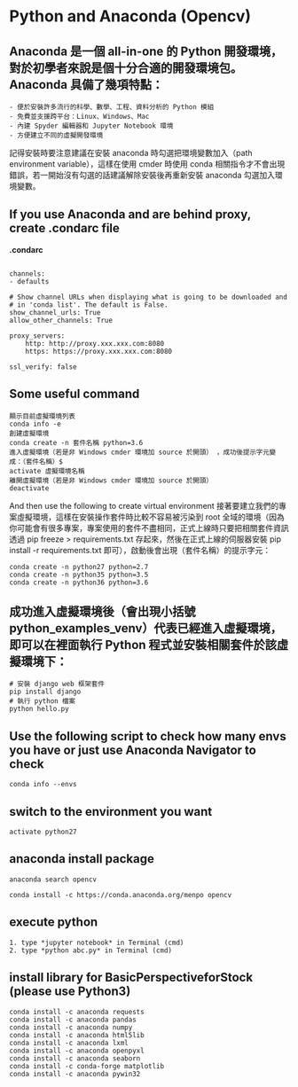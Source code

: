 # Python and Anaconda (Opencv)

## Anaconda 是一個 all-in-one 的 Python 開發環境，對於初學者來說是個十分合適的開發環境包。Anaconda 具備了幾項特點：

```
- 便於安裝許多流行的科學、數學、工程、資料分析的 Python 模組  
- 免費並支援跨平台：Linux、Windows、Mac
- 內建 Spyder 編輯器和 Jupyter Notebook 環境 
- 方便建立不同的虛擬開發環境
```

記得安裝時要注意建議在安裝 anaconda 時勾選把環境變數加入（path environment variable），這樣在使用 cmder 時使用 conda 相關指令才不會出現錯誤，若一開始沒有勾選的話建議解除安裝後再重新安裝 anaconda 勾選加入環境變數。

## If you use Anaconda and are behind proxy, create .condarc file

**.condarc**

```

channels:
- defaults

# Show channel URLs when displaying what is going to be downloaded and
# in 'conda list'. The default is False.
show_channel_urls: True
allow_other_channels: True

proxy_servers:
    http: http://proxy.xxx.xxx.com:8080
    https: https://proxy.xxx.xxx.com:8080

ssl_verify: false

```

## Some useful command

```
顯示目前虛擬環境列表
conda info -e 
創建虛擬環境
conda create -n 套件名稱 python=3.6
進入虛擬環境（若是非 Windows cmder 環境加 source 於開頭） ，成功後提示字元變成：（套件名稱）$
activate 虛擬環境名稱
離開虛擬環境（若是非 Windows cmder 環境加 source 於開頭） 
deactivate
```

And then use the following to create virtual environment
接著要建立我們的專案虛擬環境，這樣在安裝操作套件時比較不容易被污染到 root 全域的環境（因為你可能會有很多專案，專案使用的套件不盡相同，正式上線時只要把相關套件資訊透過 pip freeze > requirements.txt 存起來，然後在正式上線的伺服器安裝 pip install -r requirements.txt 即可），啟動後會出現（套件名稱）的提示字元：


```
conda create -n python27 python=2.7
conda create -n python35 python=3.5
conda create -n python36 python=3.6
```

## 成功進入虛擬環境後（會出現小括號 python_examples_venv）代表已經進入虛擬環境，即可以在裡面執行 Python 程式並安裝相關套件於該虛擬環境下：

```
# 安裝 django web 框架套件
pip install django
# 執行 python 檔案
python hello.py
```

## Use the following script to check how many envs you have or just use Anaconda Navigator to check

```
conda info --envs
```

## switch to the environment you want

```
activate python27
```

## anaconda install package

```
anaconda search opencv

conda install -c https://conda.anaconda.org/menpo opencv
```

## execute python

```
1. type *jupyter notebook* in Terminal (cmd)
2. type *python abc.py* in Terminal (cmd)

```

## install library for BasicPerspectiveforStock (please use Python3)

```
conda install -c anaconda requests
conda install -c anaconda pandas
conda install -c anaconda numpy
conda install -c anaconda html5lib
conda install -c anaconda lxml
conda install -c anaconda openpyxl
conda install -c anaconda seaborn
conda install -c conda-forge matplotlib
conda install -c anaconda pywin32
```